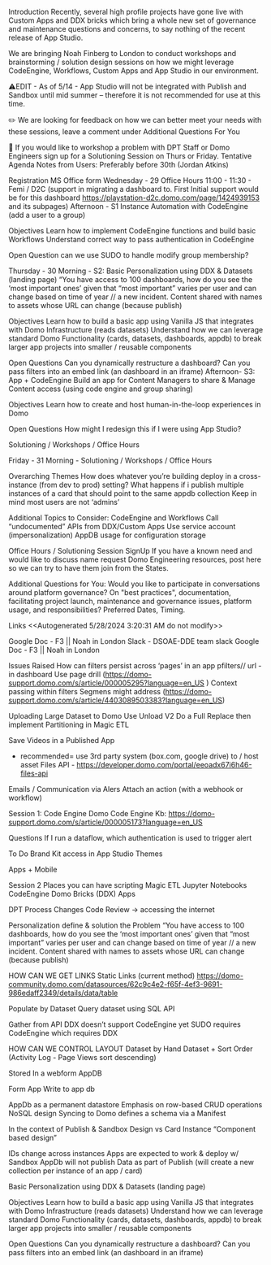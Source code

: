 Introduction
Recently, several high profile projects have gone live with Custom Apps and DDX bricks which bring a whole new set of governance and maintenance questions and concerns, to say nothing of the recent release of App Studio.

We are bringing Noah Finberg to London to conduct workshops and brainstorming / solution design sessions on how we might leverage CodeEngine, Workflows, Custom Apps and App Studio in our environment.

⚠️EDIT - As of 5/14 - App Studio will not be integrated with Publish and Sandbox until mid summer – therefore it is not recommended for use at this time.

✏️ We are looking for feedback on how we can better meet your needs with these sessions, leave a comment under Additional Questions For You

📅 If you would like to workshop a problem with DPT Staff or Domo Engineers sign up for a Solutioning Session on Thurs or Friday.
Tentative Agenda
Notes from Users:
Preferably before 30th (Jordan Atkins)

Registration
MS Office form
Wednesday - 29
Office Hours
11:00 - 11:30 - Femi / D2C (support in migrating a dashboard to. First Initial support would be for this dashboard https://playstation-d2c.domo.com/page/1424939153 and its subpages)
Afternoon - S1 Instance Automation with CodeEngine (add a user to a group)

Objectives
Learn how to implement CodeEngine functions and build basic Workflows
Understand correct way to pass authentication in CodeEngine

Open Question
can we use SUDO to handle modify group membership?

Thursday - 30
Morning - S2: Basic Personalization using DDX & Datasets (landing page)
“You have access to 100 dashboards, how do you see the ‘most important ones’ given that “most important” varies per user and can change based on time of year // a new incident.
Content shared with names to assets whose URL can change (because publish)

Objectives
Learn how to build a basic app using Vanilla JS that integrates with Domo Infrastructure (reads datasets)
Understand how we can leverage standard Domo Functionality (cards, datasets, dashboards, appdb) to break larger app projects into smaller / reusable components

Open Questions
Can you dynamically restructure a dashboard?
Can you pass filters into an embed link (an dashboard in an iframe)
Afternoon- S3: App + CodeEngine
Build an app for Content Managers to share & Manage Content access (using code engine and group sharing)

Objectives
Learn how to create and host human-in-the-loop experiences in Domo

Open Questions
How might I redesign this if I were using App Studio?

Solutioning / Workshops / Office Hours

Friday - 31
Morning - Solutioning / Workshops / Office Hours

Overarching Themes
How does whatever you’re building deploy in a cross-instance (from dev to prod) setting?
What happens if i publish multiple instances of a card that should point to the same appdb collection
Keep in mind most users are not ‘admins’

Additional Topics to Consider:
CodeEngine and Workflows
Call “undocumented” APIs from DDX/Custom Apps
Use service account (impersonalization)
AppDB usage for configuration storage

Office Hours / Solutioning Session SignUp
If you have a known need and would like to discuss name request Domo Engineering resources, post here so we can try to have them join from the States.

Additional Questions for You:
Would you like to participate in conversations around platform governance?
On "best practices", documentation, facilitating project launch, maintenance and governance issues, platform usage, and responsibilities? Preferred Dates, Timing.

Links
<<Autogenerated 5/28/2024 3:20:31 AM do not modify>>

Google Doc - F3 || Noah in London
Slack - DSOAE-DDE team slack
Google Doc - F3 || Noah in London

Issues Raised
How can filters persist across ‘pages’ in an app
pfilters// url - in dashboard
Use page drill (https://domo-support.domo.com/s/article/000005295?language=en_US )
Context passing within filters
Segmens might address (https://domo-support.domo.com/s/article/4403089503383?language=en_US)

Uploading Large Dataset to Domo
Use Unload V2
Do a Full Replace then implement Partitioning in Magic ETL

Save Videos in a Published App

- recommended= use 3rd party system (box.com, google drive) to / host asset
  Files API - https://developer.domo.com/portal/eeoadx67i6h46-files-api

Emails / Communication via
Alers
Attach an action (with a webhook or workflow)

Session 1: Code Engine
Domo Code Engine Kb: https://domo-support.domo.com/s/article/000005173?language=en_US

Questions
If I run a dataflow, which authentication is used to trigger alert

To Do
Brand Kit access in App Studio Themes

Apps + Mobile

Session 2
Places you can have scripting
Magic ETL
Jupyter Notebooks
CodeEngine
Domo Bricks (DDX)
Apps

DPT Process Changes
Code Review -> accessing the internet

Personalization define & solution the Problem
“You have access to 100 dashboards, how do you see the ‘most important ones’ given that “most important” varies per user and can change based on time of year // a new incident.
Content shared with names to assets whose URL can change (because publish)

HOW CAN WE GET LINKS
Static Links (current method)
https://domo-community.domo.com/datasources/62c9c4e2-f65f-4ef3-9691-986edaff2349/details/data/table

Populate by Dataset
Query dataset using SQL API

Gather from API
DDX doesn’t support CodeEngine yet
SUDO requires CodeEngine which requires DDX

HOW CAN WE CONTROL LAYOUT
Dataset by Hand
Dataset + Sort Order (Activity Log - Page Views sort descending)

Stored
In a webform
AppDB

Form App
Write to app db

AppDb as a permanent datastore
Emphasis on row-based CRUD operations
NoSQL design
Syncing to Domo defines a schema via a Manifest

In the context of Publish & Sandbox
Design vs Card Instance
“Component based design”

IDs change across instances
Apps are expected to work & deploy w/ Sandbox
AppDb will not publish Data as part of Publish (will create a new collection per instance of an app / card)

Basic Personalization using DDX & Datasets (landing page)

Objectives
Learn how to build a basic app using Vanilla JS that integrates with Domo Infrastructure (reads datasets)
Understand how we can leverage standard Domo Functionality (cards, datasets, dashboards, appdb) to break larger app projects into smaller / reusable components

Open Questions
Can you dynamically restructure a dashboard?
Can you pass filters into an embed link (an dashboard in an iframe)
